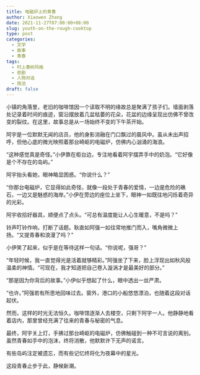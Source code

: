 ```yaml
---
title: 电磁炉上的青春
author: Xiaowen Zhang
date: 2021-11-27T07:00:00+08:00
slug: youth-on-the-rough-cooktop
type: post
categories:
  - 文学
  - 故事
  - 青春
tags:
  - 村上春树风格
  - 悲剧
  - 人物对话
  - 简洁
draft: false
---
```


小镇的角落里，老旧的咖啡馆因一个读取不明的缘故总是聚满了孩子们。墙面剥落处记录着时间的痕迹，窗沿摆放着几盆枯萎的花朵，花盆的边缘呈现出仿佛不曾改变的裂纹。在这里，故事总是从一场始终不变的下午茶开始。

阿宇是一位默默无闻的店员，他的身影消融在门口飘过的晨风中。虽从未出声招呼，但他心底的微光映照着那台崎岖的电磁炉，仿佛内心汹涌的海浪。

“这种感觉真是奇怪。”小伊靠在柜台边，专注地看着阿宇摆弄手中的奶泡。“它好像是个不存在的岛屿。”

阿宇抬头看她，眼神略显困惑。“你说什么？”

“你那台电磁炉，它显得如此奇怪，就像一段处于青春的爱情，一边是危险的礁石，一边又是魅惑的海岸。”小伊在旁边的座位上坐下，眼神一如既往地闪烁着奇异的光彩。

阿宇收拾好器具，顺便点了点头。“可总有温度能让人心生暖意，不是吗？”

铃声叮铃作响，打断了话题。耿直如阿强一如往常地推门而入，嘴角微微上扬。“又提青春和浪漫了吗？”

小伊笑了起来，似乎是在等待这样一句话。“你说呢，强哥？”

“年轻时候，我一直觉得光是活着就够精彩。”阿强坐了下来，脸上浮现出如秋风般温柔的神情。“可现在，我才知道把自己卷入漩涡才是最美好的部分。”

“那是因为你背后的故事。”小伊似乎想起了什么，眼中透出一丝严肃。

“也许。”阿强若有所思地回味过去。窗外，港口的小船悠悠漂泊，也随着这段对话起伏。

然而，这样的时光无法恒久。咖啡馆逐渐人去楼空，只剩下阿宇一人。他静静地看着店内，那里曾经充满了往来的青春与秘密的气息。

最终，阿宇关上灯，手拂过那台崎岖的电磁炉，仿佛触碰到一种不可言说的离别。虽然青春如手中的泡沫，终将消散，他默默许下无声的诺言。

有些岛屿注定被遗忘，而有些记忆终将化为夜幕中的星光。

这段青春止步于此，静候新潮。
